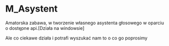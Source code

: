 # M_Asystent

Amatorska zabawa, w tworzenie własnego asystenta głosowego w oparciu o dostępne api.[Działa na windowsie] 

Ale co ciekawe działa i potrafi wyszukać nam to o co go poprosimy


